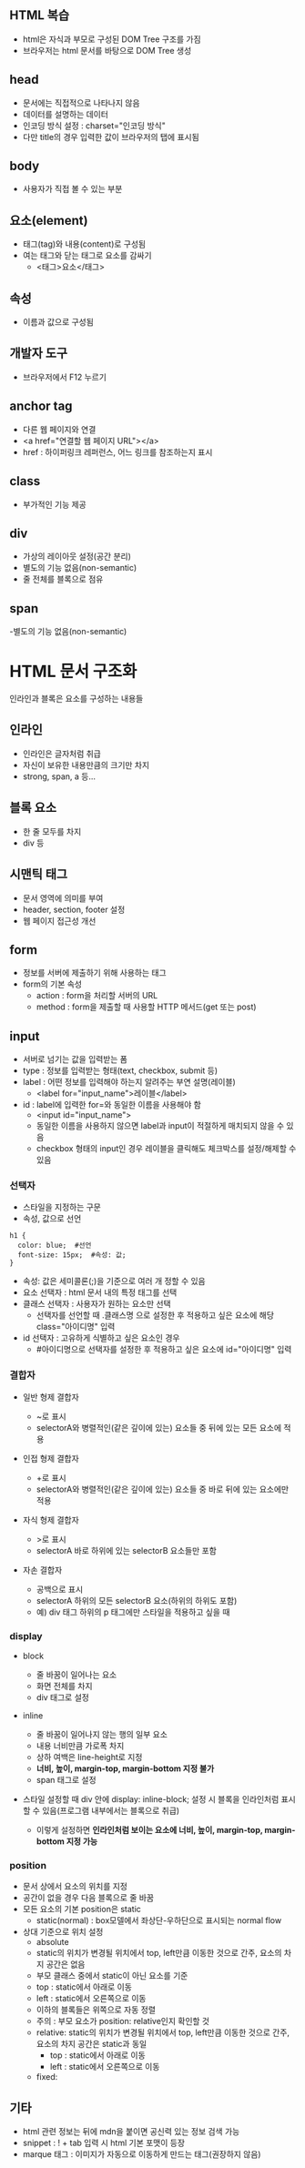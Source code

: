 ## HTML 복습

- html은 자식과 부모로 구성된 DOM Tree 구조를 가짐
- 브라우저는 html 문서를 바탕으로 DOM Tree 생성

## head

- 문서에는 직접적으로 나타나지 않음
- 데이터를 설명하는 데이터
- 인코딩 방식 설정 : charset="인코딩 방식"
- 다만 title의 경우 입력한 값이 브라우저의 탭에 표시됨

## body

- 사용자가 직접 볼 수 있는 부분

## 요소(element)

- 태그(tag)와 내용(content)로 구성됨
- 여는 태그와 닫는 태그로 요소를 감싸기
  - \<태그>요소\<\/태그>

## 속성

- 이름과 값으로 구성됨

## 개발자 도구

- 브라우저에서 F12 누르기

## anchor tag

- 다른 웹 페이지와 연결
- \<a href="연결할 웹 페이지 URL">\</a>
- href : 하이퍼링크 레퍼런스, 어느 링크를 참조하는지 표시

## class

- 부가적인 기능 제공

## div

- 가상의 레이아웃 설정(공간 분리)
- 별도의 기능 없음(non-semantic)
- 줄 전체를 블록으로 점유

## span

-별도의 기능 없음(non-semantic)

# HTML 문서 구조화

인라인과 블록은 요소를 구성하는 내용들

## 인라인

- 인라인은 글자처럼 취급
- 자신이 보유한 내용만큼의 크기만 차지
- strong, span, a 등...

## 블록 요소

- 한 줄 모두를 차지
- div 등

## 시맨틱 태그

- 문서 영역에 의미를 부여
- header, section, footer 설정
- 웹 페이지 접근성 개선

## form

- 정보를 서버에 제출하기 위해 사용하는 태그
- form의 기본 속성
  - action : form을 처리할 서버의 URL
  - method : form을 제출할 때 사용할 HTTP 메서드(get 또는 post)

## input

- 서버로 넘기는 값을 입력받는 폼
- type : 정보를 입력받는 형태(text, checkbox, submit 등)
- label : 어떤 정보를 입력해야 하는지 알려주는 부연 설명(레이블)
  - \<label for="input_name">레이블\</label>
- id : label에 입력한 for=와 동일한 이름을 사용해야 함
  - \<input id="input_name">
  - 동일한 이름을 사용하지 않으면 label과 input이 적절하게 매치되지 않을 수 있음
  - checkbox 형태의 input인 경우 레이블을 클릭해도 체크박스를 설정/해제할 수 있음



### 선택자

- 스타일을 지정하는 구문
- 속성, 값으로 선언
```
h1 {
  color: blue;  #선언
  font-size: 15px;  #속성: 값;
}
```
- 속성: 값은 세미콜론(;)을 기준으로 여러 개 정할 수 있음
- 요소 선택자 : html 문서 내의 특정 태그를 선택
- 클래스 선택자 : 사용자가 원하는 요소만 선택
  - 선택자를 선언할 때 .클래스명 으로 설정한 후 적용하고 싶은 요소에 해당 class="아이디명" 입력
- id 선택자 : 고유하게 식별하고 싶은 요소인 경우
  - #아이디명으로 선택자를 설정한 후 적용하고 싶은 요소에 id="아이디명" 입력

### 결합자

- 일반 형제 결합자
  - \~로 표시
  - selectorA와 병렬적인(같은 깊이에 있는) 요소들 중 뒤에 있는 모든 요소에 적용
  
- 인접 형제 결합자
  - \+로 표시
  - selectorA와 병렬적인(같은 깊이에 있는) 요소들 중 바로 뒤에 있는 요소에만 적용

- 자식 형제 결합자
  - \>로 표시
  - selectorA 바로 하위에 있는 selectorB 요소들만 포함

- 자손 결합자
  - 공백으로 표시
  - selectorA 하위의 모든 selectorB 요소(하위의 하위도 포함)
  - 예) div 태그 하위의 p 태그에만 스타일을 적용하고 싶을 때

### display

- block
  - 줄 바꿈이 일어나는 요소
  - 화면 전체를 차지
  - div 태그로 설정

- inline
  - 줄 바꿈이 일어나지 않는 행의 일부 요소
  - 내용 너비만큼 가로폭 차지
  - 상하 여백은 line-height로 지정
  - **너비, 높이, margin-top, margin-bottom 지정 불가**
  - span 태그로 설정

- 스타일 설정할 때 div 안에 display: inline-block; 설정 시 블록을 인라인처럼 표시할 수 있음(프로그램 내부에서는 블록으로 취급)
  - 이렇게 설정하면 **인라인처럼 보이는 요소에 너비, 높이, margin-top, margin-bottom 지정 가능**

### position

- 문서 상에서 요소의 위치를 지정
- 공간이 없을 경우 다음 블록으로 줄 바꿈
- 모든 요소의 기본 position은 static
  - static(normal) : box모델에서 좌상단-우하단으로 표시되는 normal flow
- 상대 기준으로 위치 설정
  - absolute
  -  static의 위치가 변경될 위치에서 top, left만큼 이동한 것으로 간주, 요소의 차지 공간은 없음
  -  부모 클래스 중에서 static이 아닌 요소를 기준
    - top : static에서 아래로 이동
    - left : static에서 오른쪽으로 이동
    - 이하의 블록들은 위쪽으로 자동 정렬
    - 주의 : 부모 요소가 position: relative인지 확인할 것
  - relative: static의 위치가 변경될 위치에서 top, left만큼 이동한 것으로 간주, 요소의 차지 공간은 static과 동일
    - top : static에서 아래로 이동
    - left : static에서 오른쪽으로 이동
  - fixed:



## 기타

- html 관련 정보는 뒤에 mdn을 붙이면 공신력 있는 정보 검색 가능
- snippet : ! + tab 입력 시 html 기본 포맷이 등장
- marque 태그 : 이미지가 자동으로 이동하게 만드는 태그(권장하지 않음)